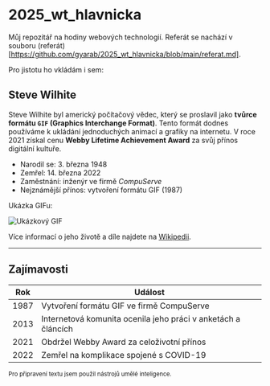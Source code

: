 # 2025_wt_hlavnicka
Můj repozitář na hodiny webových technologií.
Referát se nachází v souboru (referát)[https://github.com/gyarab/2025_wt_hlavnicka/blob/main/referat.md].

Pro jistotu ho vkládám i sem:
## Steve Wilhite

Steve Wilhite byl americký počítačový vědec, který se proslavil jako **tvůrce formátu `GIF` (Graphics Interchange Format)**. Tento formát dodnes používáme k ukládání jednoduchých animací a grafiky na internetu. V roce 2021 získal cenu **Webby Lifetime Achievement Award** za svůj přínos digitální kultuře.

- Narodil se: 3. března 1948  
- Zemřel: 14. března 2022  
- Zaměstnání: inženýr ve firmě *CompuServe*  
- Nejznámější přínos: vytvoření formátu GIF (1987)  

Ukázka GIFu:

![Ukázkový GIF](https://upload.wikimedia.org/wikipedia/commons/2/2c/Rotating_earth_%28large%29.gif)

Více informací o jeho životě a díle najdete na [Wikipedii](https://en.wikipedia.org/wiki/Steve_Wilhite).

---

## Zajímavosti

| Rok | Událost |
|-----|---------|
| 1987 | Vytvoření formátu GIF ve firmě CompuServe |
| 2013 | Internetová komunita ocenila jeho práci v anketách a článcích |
| 2021 | Obdržel Webby Award za celoživotní přínos |
| 2022 | Zemřel na komplikace spojené s COVID-19 |

<sup> Pro připravení textu jsem použil nástrojů umělé inteligence.

